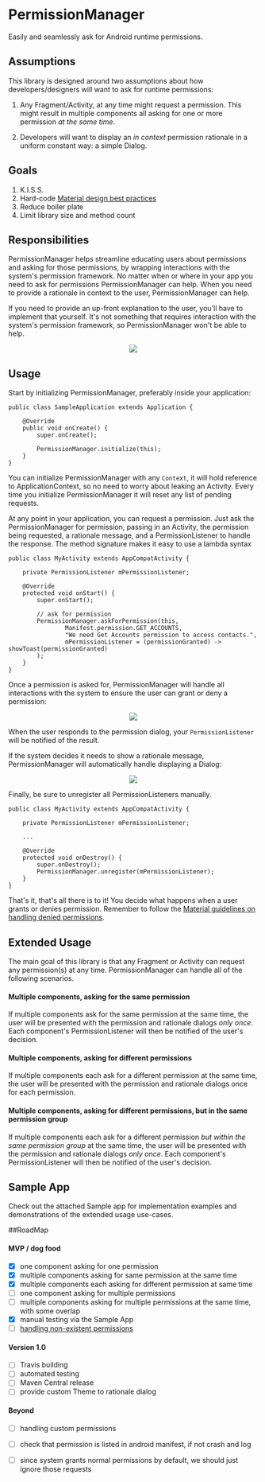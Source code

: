 # PermissionManager

Easily and seamlessly ask for Android runtime permissions.

## Assumptions
This library is designed around two assumptions about how developers/designers will want to ask for runtime permissions:

1. Any Fragment/Activity, at any time might request a permission. This might result in multiple components all asking for one or more permission *at the same time*.

2. Developers will want to display an *in context* permission rationale in a uniform constant way: a simple Dialog.

## Goals
1. K.I.S.S.
2. Hard-code [Material design best practices](https://www.google.com/design/spec/patterns/permissions.html)
2. Reduce boiler plate
2. Limit library size and method count


## Responsibilities
PermissionManager helps streamline educating users about permissions and asking for those permissions, by wrapping interactions with the system's permission framework. No matter when or where in your app you need to ask for permissions PermissionManager can help. When you need to provide a rationale in context to the user, PermissionManager can help. 

If you need to provide an up-front explanation to the user, you'll have to implement that yourself. It's not something that requires interaction with the system's permission framework, so PermissionManager won't be able to help.

<p align="center">
	<img src="readme_images/permission_manager_responsibilities.png">
</p>

## Usage
Start by initializing PermissionManager, preferably inside your application:

```
public class SampleApplication extends Application {

    @Override
    public void onCreate() {
        super.onCreate();

        PermissionManager.initialize(this);
    }
}
```

You can initialize PermissionManager with any `Context`, it will hold reference to ApplicationContext, so no need to worry about leaking an Activity. Every time you initialize PermissionManager it will reset any list of pending requests.


At any point in your application, you can request a permission. Just ask the PermissionManager for permission, passing in an Activity, the permission being requested, a rationale message, and a PermissionListener to handle the response. The method signature makes it easy to use a lambda syntax

```
public class MyActivity extends AppCompatActivity {

    private PermissionListener mPermissionListener;

    @Override
    protected void onStart() {
        super.onStart();

        // ask for permission
        PermissionManager.askForPermission(this,
                Manifest.permission.GET_ACCOUNTS,
                "We need Get Accounts permission to access contacts.",
                mPermissionListener = (permissionGranted) -> showToast(permissionGranted)
        );
    }
}
```
Once a permission is asked for, PermissionManager will handle all interactions with the system to ensure the user can grant or deny a permission:

<p align="center">
	<img src ="readme_images/permission_dialog_example.png"">
</p>

When the user responds to the permission dialog, your `PermissionListener` will be notified of the result.

If the system decides it needs to show a rationale message, PermissionManager will automatically handle displaying a Dialog:

<p align="center">
	<img src="readme_images/rationale_dialog_example.png">
</p>

Finally, be sure to unregister all PermissionListeners manually.

```
public class MyActivity extends AppCompatActivity {

    private PermissionListener mPermissionListener;

    ...

    @Override
    protected void onDestroy() {
        super.onDestroy();
        PermissionManager.unregister(mPermissionListener);
    }
}
```

That's it, that's all there is to it! You decide what happens when a user grants or denies permission. Remember to follow the [Material guidelines on handling denied permissions](https://www.google.com/design/spec/patterns/permissions.html#permissions-request-patterns).

## Extended Usage

The main goal of this library is that any Fragment or Activity can request any permission(s) at any time. PermissionManager can handle all of the following scenarios.

#### Multiple components, asking for the same permission
If multiple components ask for the same permission at the same time, the user will be presented with the permission and rationale dialogs *only once*. Each component's PermissionListener will then be notified of the user's decision.

#### Multiple components, asking for different permissions
If multiple components each ask for a different permission at the same time, the user will be presented with the permission and rationale dialogs once for each permission.

#### Multiple components, asking for different permissions, but in the same permission group
If multiple components each ask for a different permission *but within the same permission group* at the same time, the user will be presented with the permission and rationale dialogs *only once*. Each component's PermissionListener will then be notified of the user's decision.

## Sample App
Check out the attached Sample app for implementation examples and demonstrations of the extended usage use-cases.

##RoadMap

#### MVP / dog food

- [X] one component asking for one permission
- [X] multiple components asking for same permission at the same time
- [X] multiple components each asking for different permission at same time
- [ ] one component asking for multiple permissions
- [ ] multiple components asking for multiple permissions at the same time, with some overlap
- [X] manual testing via the Sample App
- [ ] [handling non-existent permissions](https://commonsware.com/blog/2015/11/09/you-cannot-hold-nonexistent-permissions.html)

#### Version 1.0
- [ ] Travis building
- [ ] automated testing
- [ ] Maven Central release
- [ ] provide custom Theme to rationale dialog

#### Beyond
- [ ] handling custom permissions
- [ ] check that permission is listed in android manifest, if not crash and log
- [ ] since system grants normal permissions by default, we should just ignore those requests



